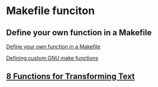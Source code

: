 # Makefile funciton

## Define your own function in a Makefile

[Define your own function in a Makefile](https://coderwall.com/p/cezf6g/define-your-own-function-in-a-makefile)

[Defining custom GNU make functions](https://stackoverflow.com/questions/6520914/defining-custom-gnu-make-functions)



## [8 Functions for Transforming Text](https://www.gnu.org/software/make/manual/html_node/Functions.html#Functions)